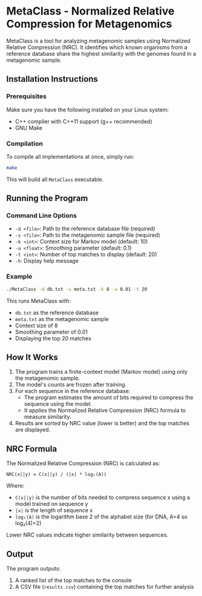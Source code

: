 # MetaClass - Normalized Relative Compression for Metagenomics

MetaClass is a tool for analyzing metagenomic samples using Normalized Relative Compression (NRC). It identifies which known organisms from a reference database share the highest similarity with the genomes found in a metagenomic sample.

## Installation Instructions

### Prerequisites

Make sure you have the following installed on your Linux system:
- C++ compiler with C++11 support (g++ recommended)
- GNU Make

### Compilation

To compile all implementations at once, simply run:

```bash
make
```

This will build all `MetaClass` executable.

## Running the Program

### Command Line Options

- `-d <file>`: Path to the reference database file (required)
- `-s <file>`: Path to the metagenomic sample file (required)
- `-k <int>`: Context size for Markov model (default: 10)
- `-a <float>`: Smoothing parameter (default: 0.1)
- `-t <int>`: Number of top matches to display (default: 20)
- `-h`: Display help message

### Example

```bash
./MetaClass -d db.txt -s meta.txt -k 8 -a 0.01 -t 20
```

This runs MetaClass with:
- `db.txt` as the reference database
- `meta.txt` as the metagenomic sample
- Context size of 8
- Smoothing parameter of 0.01
- Displaying the top 20 matches

## How It Works

1. The program trains a finite-context model (Markov model) using only the metagenomic sample.
2. The model's counts are frozen after training.
3. For each sequence in the reference database:
   - The program estimates the amount of bits required to compress the sequence using the model.
   - It applies the Normalized Relative Compression (NRC) formula to measure similarity.
4. Results are sorted by NRC value (lower is better) and the top matches are displayed.

## NRC Formula

The Normalized Relative Compression (NRC) is calculated as:

```
NRC(x||y) = C(x||y) / (|x| * log₂(A))
```

Where:
- `C(x||y)` is the number of bits needed to compress sequence x using a model trained on sequence y
- `|x|` is the length of sequence x
- `log₂(A)` is the logarithm base 2 of the alphabet size (for DNA, A=4 so log₂(4)=2)

Lower NRC values indicate higher similarity between sequences.

## Output

The program outputs:
1. A ranked list of the top matches to the console
2. A CSV file (`results.csv`) containing the top matches for further analysis